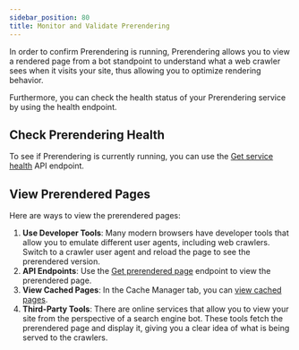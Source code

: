 ```yaml
---
sidebar_position: 80
title: Monitor and Validate Prerendering
---
```


In order to confirm Prerendering is running, Prerendering allows you to view a rendered page from a bot standpoint to understand what a web crawler sees when it visits your site, thus allowing you to optimize rendering behavior. 

Furthermore, you can check the health status of your Prerendering service by using the health endpoint. 

## Check Prerendering Health

To see if Prerendering is currently running, you can use the [Get service health](/docs/apiPrerendering#/paths/api-prerender-v1-health/get) API endpoint.

## View Prerendered Pages

Here are ways to view the prerendered pages:

1. **Use Developer Tools**: Many modern browsers have developer tools that allow you to emulate different user agents, including web crawlers. Switch to a crawler user agent and reload the page to see the prerendered version.
2. **API Endpoints**: Use the [Get prerendered page](/docs/apiPrerendering#/paths/api-prerender-v1-render-mobile---url/get) endpoint to view the prerendered page.
3. **View Cached Pages**: In the Cache Manager tab, you can [view cached pages](../07-prerendering-management/manage-cache/).
4. **Third-Party Tools**: There are online services that allow you to view your site from the perspective of a search engine bot. These tools fetch the prerendered page and display it, giving you a clear idea of what is being served to the crawlers.
